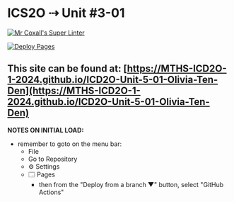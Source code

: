# ICS2O ⇢ Unit #3-01

[![Mr Coxall's Super Linter](https://github.com/MTHS-ICD2O-1-2024/ICD2O-Unit-5-01-Olivia-Ten-Den/workflows/Mr%20Coxall's%20Super%20Linter/badge.svg)](https://github.com/MTHS-ICD2O-1-2024/ICD2O-Unit-5-01-Olivia-Ten-Den/actions)

[![Deploy Pages](https://github.com/MTHS-ICD2O-1-2024/ICD2O-Unit-5-01-Olivia-Ten-Den/workflows/Deploy%20Pages/badge.svg)](https://github.com/MTHS-ICD2O-1-2024/ICD2O-Unit-5-01-Olivia-Ten-Den/actions)

This site can be found at: [https://MTHS-ICD2O-1-2024.github.io/ICD2O-Unit-5-01-Olivia-Ten-Den](https://MTHS-ICD2O-1-2024.github.io/ICD2O-Unit-5-01-Olivia-Ten-Den)
---

**NOTES ON INITIAL LOAD:**
- remember to goto on the menu bar:
  - File
  - Go to Repository
  - ⚙ Settings
  - 🗔 Pages
    - then from the "Deploy from a branch ▼" button, select "GitHub Actions"
